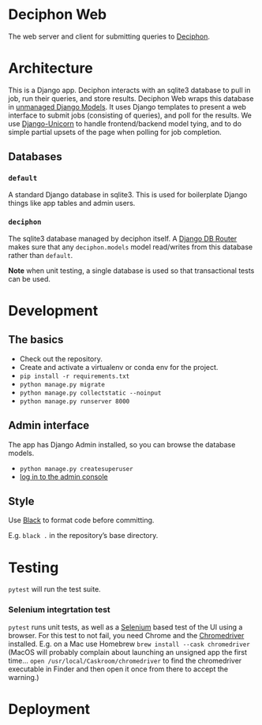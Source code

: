 # Deciphon Web
The web server and client for submitting queries to [Deciphon](https://github.com/EBI-Metagenomics/deciphon).

# Architecture
This is a Django app. 
Deciphon interacts with an sqlite3 database to pull in job, run their queries, and store results.
Deciphon Web wraps this database in [unmanaged Django Models](https://docs.djangoproject.com/en/3.2/ref/models/options/#django.db.models.Options.managed).
It uses Django templates to present a web interface to submit jobs (consisting of queries), and poll for the results. 
We use [Django-Unicorn](https://www.django-unicorn.com) to handle frontend/backend model tying, 
and to do simple partial upsets of the page when polling for job completion.

## Databases
### `default`
A standard Django database in sqlite3. 
This is used for boilerplate Django things like app tables and admin users.

### `deciphon`
The sqlite3 database managed by deciphon itself. 
A [Django DB Router](https://docs.djangoproject.com/en/3.2/topics/db/multi-db/#multiple-databases) makes sure that any `deciphon.models` model read/writes from this database rather than `default`.

**Note** when unit testing, a single database is used so that transactional tests can be used.

# Development
## The basics
- Check out the repository.
- Create and activate a virtualenv or conda env for the project.
- `pip install -r requirements.txt`
- `python manage.py migrate`
- `python manage.py collectstatic --noinput`
- `python manage.py runserver 8000`

## Admin interface
The app has Django Admin installed, so you can browse the database models.
- `python manage.py createsuperuser`
- [log in to the admin console](127.0.0.1:8000/admin)

## Style
Use [Black](https://black.rtfd.io) to format code before committing.

E.g. `black .` in the repository’s base directory. 

# Testing
`pytest` will run the test suite.

### Selenium integrtation test
`pytest` runs unit tests, as well as a [Selenium](https://pypi.org/project/selenium/) based test of the UI using a browser.
For this test to not fail, you need Chrome and the [Chromedriver](https://chromedriver.chromium.org) installed.
E.g. on a Mac use Homebrew
`brew install --cask chromedriver`
(MacOS will probably complain about launching an unsigned app the first time...
`open /usr/local/Caskroom/chromedriver` to find the chromedriver executable in Finder and then open it once from there to accept the warning.)

# Deployment
